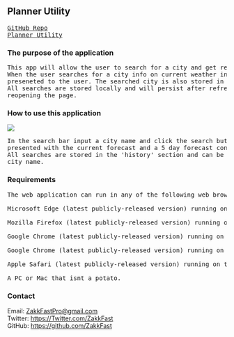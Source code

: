 ## Planner Utility
<pre>
<a href='https://github.com/ZakkFast/iWeather'>GitHub Repo</a>
<a href='https://zakkfast.github.io/iWeather/'>Planner Utility</a>
</pre>

### The purpose of the application
<pre>
This app will allow the user to search for a city and get relevent weather information. 
When the user searches for a city info on current weather info and a 5 day forecase is
preseneted to the user. The searched city is also stored in a list for easy call back. 
All searches are stored locally and will persist after refreshig or closing and 
reopening the page.
</pre>

### How to use this application
<img src='assets/images/iWeather.gif'>
<pre>
In the search bar input a city name and click the search button. You will then be 
presented with the current forecast and a 5 day forecast containing weather information. 
All searches are stored in the 'history' section and can be recalled by clicking on the 
city name.
</pre>


### Requirements
<pre>
The web application can run in any of the following web browsers running on the specified operating systems:

Microsoft Edge (latest publicly-released version) running on Windows 10, Window 8.1, Windows 8, Windows 7

Mozilla Firefox (latest publicly-released version) running on Windows 10, Windows 8.1, Windows 8, or Windows 7

Google Chrome (latest publicly-released version) running on Windows 10, Windows 8.1, Windows 8, Windows 7

Google Chrome (latest publicly-released version) running on the two latest publicly-release Mac OS versions

Apple Safari (latest publicly-released version) running on the two latest publicly-release Mac OS versions, or Apple iPad

A PC or Mac that isnt a potato.
</pre>

### Contact

Email: ZakkFastPro@gmail.com<br>
Twitter: https://Twitter.com/ZakkFast<br>
GitHub: https://github.com/ZakkFast<br>

